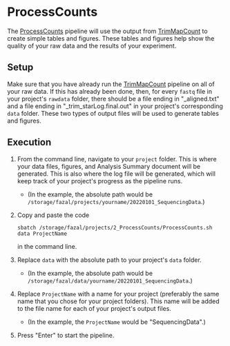 # ProcessCounts
The [ProcessCounts](https://fazallabbcm.github.io/FazalLabPipelines/ProcessCounts) pipeline 
will use the output from [TrimMapCount](https://fazallabbcm.github.io/FazalLabPipelines/TrimMapCount) 
to create simple tables and figures. These tables and figures help show the quality of your 
raw data and the results of your experiment.



## Setup

Make sure that you have already run the [TrimMapCount](https://fazallabbcm.github.io/FazalLabPipelines/TrimMapCount) 
pipeline on all of your raw data. If this has already been done, then, for every `fastq` file 
in your project's `rawdata` folder, there should be a file ending in "_aligned.txt" and a file 
ending in "_trim_starLog.final.out" in your project's corresponding `data` folder. These two 
types of output files will be used to generate tables and figures.



## Execution

1. From the command line, navigate to your `project` folder. This is where your data files, figures, and 
   Analysis Summary document will be generated. This is also where the log file will be generated, which 
   will keep track of your project's progress as the pipeline runs.
   - (In the example, the absolute path would be `/storage/fazal/projects/yourname/20220101_SequencingData`.)

2. Copy and paste the code
   ```
   sbatch /storage/fazal/projects/2_ProcessCounts/ProcessCounts.sh data ProjectName
   ```
   in the command line.

3. Replace `data` with the absolute path to your project's `data` folder.
   - (In the example, the absolute path would be `/storage/fazal/data/yourname/20220101_SequencingData`.)

4. Replace `ProjectName` with a name for your project (preferably the same name that you chose for your 
   project folders). This name will be added to the file name for each of your project's output files.
   - (In the example, the `ProjectName` would be "SequencingData".)

5. Press "Enter" to start the pipeline.

